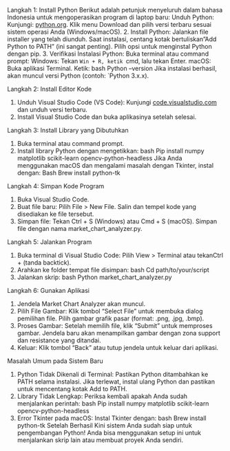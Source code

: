Langkah 1: Install Python
Berikut adalah petunjuk menyeluruh dalam bahasa Indonesia untuk mengoperasikan program di laptop baru:
Unduh Python:
Kunjungi: [python.org](https://www.python.org).
Klik menu Download dan pilih versi terbaru sesuai sistem operasi Anda (Windows/macOS).
2. Install Python:
Jalankan file installer yang telah diunduh.
Saat instalasi, centang kotak bertuliskan”Add Python to PATH” (ini sangat penting).
Pilih opsi untuk menginstal Python dengan pip.
3. Verifikasi Instalasi Python:
Buka terminal atau command prompt: Windows: Tekan `Win + R, ketik `cmd, lalu tekan Enter.
macOS: Buka aplikasi Terminal.
Ketik:
bash
Python –version
Jika instalasi berhasil, akan muncul versi Python (contoh: `Python 3.x.x).

Langkah 2: Install Editor Kode
1. Unduh Visual Studio Code (VS Code):
Kunjungi [code.visualstudio.com](https://code.visualstudio.com) dan unduh versi terbaru.
2. Install Visual Studio Code dan buka aplikasinya setelah selesai.
   
Langkah 3: Install Library yang Dibutuhkan
1. Buka terminal atau command prompt.
2. Install library Python dengan mengetikkan:
bash
Pip install numpy matplotlib scikit-learn opencv-python-headless
Jika Anda menggunakan macOS dan mengalami masalah dengan Tkinter, instal dengan:
Bash
Brew install python-tk

Langkah 4: Simpan Kode Program
1. Buka Visual Studio Code.
2. Buat file baru:
Pilih File > New File.
 Salin dan tempel kode yang disediakan ke file tersebut.
3. Simpan file:
Tekan Ctrl + S (Windows) atau Cmd + S (macOS). Simpan file dengan nama market_chart_analyzer.py.

Langkah 5: Jalankan Program
1. Buka terminal di Visual Studio Code:
Pilih View > Terminal atau tekanCtrl + (tanda backtick).
2. Arahkan ke folder tempat file disimpan:
bash
Cd path/to/your/script
3. Jalankan skrip:
bash
Python market_chart_analyzer.py

Langkah 6: Gunakan Aplikasi
1. Jendela Market Chart Analyzer akan muncul.
2. Pilih File Gambar:
Klik tombol “Select File” untuk membuka dialog pemilihan file.
Pilih gambar grafik pasar (format: .png, .jpg, .bmp).
3. Proses Gambar:
Setelah memilih file, klik “Submit” untuk memproses gambar.
Jendela baru akan menampilkan gambar dengan zona support dan resistance yang ditandai.
4. Keluar:
Klik tombol “Back” atau tutup jendela untuk keluar dari aplikasi.

Masalah Umum pada Sistem Baru
1. Python Tidak Dikenali di Terminal:
Pastikan Python ditambahkan ke PATH selama instalasi.
Jika terlewat, instal ulang Python dan pastikan untuk mencentang kotak Add to PATH.
2. Library Tidak Lengkap:
Periksa kembali apakah Anda sudah menjalankan perintah:
bash
Pip install numpy matplotlib scikit-learn opencv-python-headless
3. Error Tkinter pada macOS: Instal Tkinter dengan:
bash
Brew install python-tk
Setelah Berhasil
Kini sistem Anda sudah siap untuk pengembangan Python! Anda bisa menggunakan setup ini untuk menjalankan skrip lain atau membuat proyek Anda sendiri.
